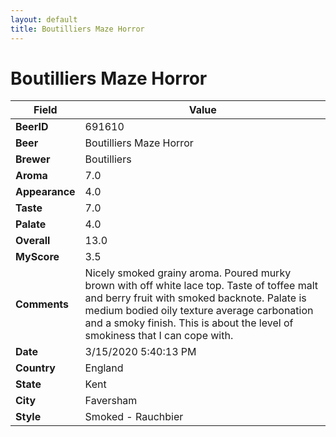 ```yaml
---
layout: default
title: Boutilliers Maze Horror
---
```


# Boutilliers Maze Horror

| Field         | Value     |
|---------------|-----------|
| **BeerID** | 691610 |
| **Beer** | Boutilliers Maze Horror |
| **Brewer** | Boutilliers |
| **Aroma** | 7.0 |
| **Appearance** | 4.0 |
| **Taste** | 7.0 |
| **Palate** | 4.0 |
| **Overall** | 13.0 |
| **MyScore** | 3.5 |
| **Comments** | Nicely smoked grainy aroma. Poured murky brown with off white lace top. Taste of toffee malt and berry fruit with smoked backnote. Palate is medium bodied oily texture average carbonation and a smoky finish. This is about the level of smokiness that I can cope with. |
| **Date** | 3/15/2020 5:40:13 PM |
| **Country** | England |
| **State** | Kent |
| **City** | Faversham |
| **Style** | Smoked - Rauchbier |
